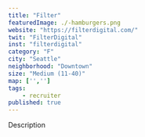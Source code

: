 ```yaml
---
title: "Filter"
featuredImage: ./-hamburgers.png
website: "https://filterdigital.com/"
twit: "FilterDigital"
inst: "filterdigital"
category: "F"
city: "Seattle"
neighborhood: "Downtown"
size: "Medium (11-40)"
map: ['','']
tags:
    - recruiter
published: true
---
```


Description
